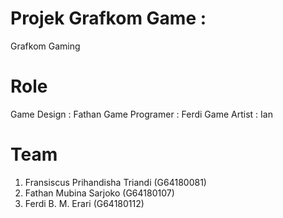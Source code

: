 # Projek Grafkom Game :
Grafkom Gaming

# Role
Game Design    : Fathan
Game Programer : Ferdi
Game Artist    : Ian

# Team
1. Fransiscus Prihandisha Triandi   (G64180081)
2. Fathan Mubina Sarjoko            (G64180107)
3. Ferdi B. M. Erari                (G64180112)
